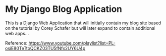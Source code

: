 # My Django Blog Application

This is a Django Web Application that will initially contain my blog site based on the tutorial by Corey Schafer but will later expand to contain additional web apps...

Reference: https://www.youtube.com/playlist?list=PL-osiE80TeTtoQCKZ03TU5fNfx2UY6U4p
